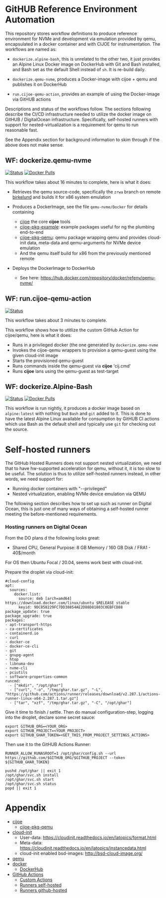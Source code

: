 # GitHUB Reference Environment Automation

This repository stores workflow definitions to produce reference environment for NVMe and
development via emulation provided by qemu, encapsulated in a docker container and with CIJOE for
instrumentation. The workflows are named as:

* ``dockerize.alpine-bash``, this is unrelated to the other two, it just provides an Alpine Linux
  Docker image on DockerHub with Git and Bash installed, and Bash set as the default Shell instead
  of ``sh``. It is re-build daily.

* ``dockerize.qemu-nvme``, produces a Docker-image with cijoe + qemu and publishes it on DockerHub

* ``run.cijoe-qemu-action``, provides an example of using the Docker-image via GitHUB actions

Descriptions and status of the workflows follow. The sections following describe the CI/CD
infrastructure needed to utilize the docker image on GitHUB / DigitalOcean infrastructure.
Specifically, self-hosted runners with support for nested-virtualization is a requirement for qemu
to run reasonable fast.

See the Appendix section for background information to skim through if the above does not make sense.

## WF: dockerize.qemu-nvme

[![Status](https://github.com/refenv/gh-automation/workflows/dockerize.qemu-nvme/badge.svg)](https://github.com/refenv/gh-automation/actions?query=workflow%3Adockerize.qemu-nvme)
[![Docker Pulls](https://img.shields.io/docker/pulls/refenv/qemu-nvme)](https://hub.docker.com/r/refenv/qemu-nvme)

This workflow takes about 16 minutes to complete, here is what it does:

* Retrieves the qemu source-code, specifically the ``zrwa`` branch on remote
  [birkelund](https://gitlab.com/birkelund/qemu.git) and builds it for x86 system emulation

* Produces a DockerImage, see the file ``qemu-nvme/Docker`` for details containing
  - [cijoe](https://github.com/refenv/cijoe) the core **cijoe** tools
  - [cijoe-pkg-example](https://github.com/refenv/cijoe-pkg-example): example packages useful for
    ng the plumbing end-to-end
  - [cijoe-pkg-qemu](https://github.com/refenv/cijoe-pkg-qemu): qemu package wrapping qemu and
  provides cloud-init data, meta-data and qemu-arguments for NVMe device emulation
  - And the qemu itself build for x86 from the previously mentioned remote

* Deploys the DockerImage to DockerHub
  - See here: https://hub.docker.com/repository/docker/refenv/qemu-nvme/

## WF: run.cijoe-qemu-action

[![Status](https://github.com/refenv/gh-automation/workflows/run.cijoe-qemu-action/badge.svg)](https://github.com/refenv/gh-automation/actions?query=workflow%3Arun.cijoe-qemu-action)

This workflow takes about 3 minutes to complete.

This workflow shows how to utitlize the custom GitHub Action for cijoe/qemu, here is what it does:

* Runs in a privileged docker (the one generated by ``dockerize.qemu-nvme``
* Invokes the cijoe-qemu wrappers to provision a qemu-guest using the given cloud-init image
* Starts the provisioned qemu-guest
* Runs commands inside the qemu-guest via **cijoe** 'cij.cmd'
* Runs **cijoe** lans using the qemu-guest as test-target

## WF: dockerize.Alpine-Bash

[![Status](https://github.com/refenv/gh-automation/workflows/dockerize.alpine-bash/badge.svg)](https://github.com/refenv/gh-automation/actions?query=workflow%3Adockerize.alpine-bash)
[![Docker Pulls](https://img.shields.io/docker/pulls/refenv/alpine-bash)](https://hub.docker.com/r/refenv/alpine-bash)

This workflow is run nightly, it produces a docker image based on ``alpine:latest`` with nothing
but ``Bash`` and ``git`` added to it. This is done to have the latest Alpine Linux available for
consumption by GitHUB CI actions which use Bash as the default shell and typically use ``git`` for
checking out the source.

# Self-hosted runners

The GitHub Hosted Runners does not support nested virtualization, we need that to have hw-supported
acceleration for qemu, without it, it is too slow to be useful. The solution is thus to utilize
self-hosted runners instead, in other words, we need support for:

* Running docker containers with "--privileged"
* Nested virtualization, enabling NVMe device emulation via QEMU

The following section describes how to set up such as runner on Digital Ocean, this is just one of
many ways of obtaining a self-hosted runner meeting the before-mentioned requirements.

### Hosting runners on Digital Ocean

From the DO plans d the following looks great:

* Shared CPU, General Purpose: 8 GB Memory / 160 GB Disk / FRA1 - 40$/month

For OS then Ubuntu Focal / 20.04, seems work best with cloud-init.

Prepare the droplet via cloud-init:

    #cloud-config
    apt:
      sources:
        docker.list:
          source: deb [arch=amd64] https://download.docker.com/linux/ubuntu $RELEASE stable
          keyid: 9DC858229FC7DD38854AE2D88D81803C0EBFCD88
    package_update: true
    package_upgrade: true
    packages:
    - apt-transport-https
    - ca-certificates
    - containerd.io
    - curl
    - docker-ce
    - docker-ce-cli
    - git
    - gnupg-agent
    - htop
    - libnuma-dev
    - nvme-cli
    - pciutils
    - software-properties-common
    runcmd:
      - ["mkdir", "/opt/ghar"]
      - ["curl", "-o", "/tmp/ghar.tar.gz", "-L", "https://github.com/actions/runner/releases/download/v2.287.1/actions-runner-linux-x64-2.287.1.tar.gz"]
      - ["tar", "xzf", "/tmp/ghar.tar.gz", "-C", "/opt/ghar"]

Give it time to finish / settle. Then do manual configuration-step, logging into
the droplet, declare some secret sauce:

    export GITHUB_ORG=<YOUR_ORG>
    export GITHUB_PROJECT=<YOUR_PROJECT>
    export GITHUB_GHAR_TOKEN=<GET_THIS_FROM_PROJECT_SETTINGS_ACTIONS>

Then use it to the GitHUB Actions Runner:

    RUNNER_ALLOW_RUNASROOT=1 /opt/ghar/config.sh --url https://github.com/$GITHUB_ORG/$GITHUB_PROJECT --token ${GITHUB_GHAR_TOKEN}

    pushd /opt/ghar || exit 1
    /opt/ghar/svc.sh install
    /opt/ghar/svc.sh start
    /opt/ghar/svc.sh status
    popd || exit 1

# Appendix

* [cijoe](https://cijoe.readthedocs.io/en/la)
  - [cijoe-pkg-qemu](https://github.com/refenv/cijoe-pkg-qemu)
* [cloud-init](https://cloudinit.readthedocs.io/en/la)
  - User-data: https://cloudinit.readthedocs.io/en/latopics/format.html
  - Meta-data: https://cloudinit.readthedocs.io/en/latopics/instancedata.html
  - cloud-init enabled bsd-images: http://bsd-cloud-image.org/
* [qemu](https://www.qemu.org/)
* [docker](https://www.docker.com)
  - [DockerHub](https://hub.docker.com/)
* [GitHub Actions](https://github.com/features/actions)
  - [Custom Actions](https://docs.github.com/en/actions/creating-actions/about-custom-actions)
  - [Runners self-hosted](https://docs.github.com/en/actions/hosting-your-own-runners/about-self-hosted-runners)
  - [Runners github-hosted](https://docs.github.com/en/actions/using-github-hosted-runners/about-github-hosted-runners)
